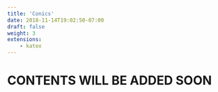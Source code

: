 ```yaml
---
title: 'Conics'
date: 2018-11-14T19:02:50-07:00
draft: false
weight: 3
extensions:
    - katex
---
```


<h1>CONTENTS WILL BE ADDED SOON</h1>